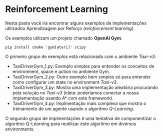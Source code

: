 # Reinforcement Learning

Nesta pasta você irá encontrar alguns exemplos de implementações utilizadno Aprendizagem por Reforço (*reinforcement learning*).

Os exemplos utilizam um projeto chamado **OpenAI Gym**. 

````
pip install cmake 'gym[atari]' scipy
````

O primeiro grupo de exemplos está relacionado com o ambiente *Taxi-v3*:

- TaxiDriverGym_1.py: Exemplo simples para entender os conceitos de environment, space e action no ambiente Gym.
- TaxiDriverGym_2.py: Outro exemplo bem simples só para entender como configurar um state no environment *Taxi-v3*.
- TaxiDriverGym_3.py: Mostra uma implementação aleatória procurando pela solução no *Taxi-v3* (ideia: poderíamos conectar a nossa implementação usando A* com este framework). 
- TaxiDriverGym_4.py: Implmentação mais complexa que mostra o treinamento de um agente usando o algoritmo *Q-Learning*. 

O segundo grupo de implmentações é uma tentativa de componentizar o algoritmo Q-Learning para reutilizar este algoritmo em diversos environments.

